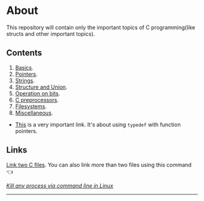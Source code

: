 # About

This repository will contain only the important topics of C programming(like structs and other important topics).

## Contents

1. [Basics](https://github.com/C0DER11101/CPrograms/tree/CProgramming/Basics).
2. [Pointers](https://github.com/C0DER11101/CPrograms/tree/CProgramming/Pointers).
3. [Strings](https://github.com/C0DER11101/CPrograms/tree/CProgramming/Strings).
4. [Structure and Union](https://github.com/C0DER11101/CPrograms/tree/CProgramming/StructAndUnion).
5. [Operation on bits](https://github.com/C0DER11101/CPrograms/tree/CProgramming/OpOnBits).
6. [C preprocessors](https://github.com/C0DER11101/CPrograms/tree/CProgramming/CPreprocessors).
7. [Filesystems](https://github.com/C0DER11101/CPrograms/tree/CProgramming/FileSystems).
8. [Miscellaneous](https://github.com/C0DER11101/CPrograms/tree/CProgramming/Miscellaneous).

* [This](https://www.c-programming-simple-steps.com/typedef-in-c.html) is a very important link. It's about using `typedef` with function pointers.

## Links
[Link two C files](https://randerson112358.medium.com/link-c-programs-7282712fca1f). You can also link more than two files using this command :point_left:

_[Kill any process via command line in Linux](https://www.linuxfoundation.org/blog/blog/classic-sysadmin-how-to-kill-a-process-from-the-command-line)_


---
